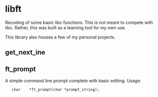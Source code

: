 # libft
Recoding of some basic libc functions. This is not meant to compete with libc. Rather, this was built as a learning tool for my own use.

This library also houses a few of my personal projects.
## get_next_ine

## ft_prompt
A simple command line prompt complete with basic editing. Usage:

`   char    *ft_prompt(char *prompt_string);`
